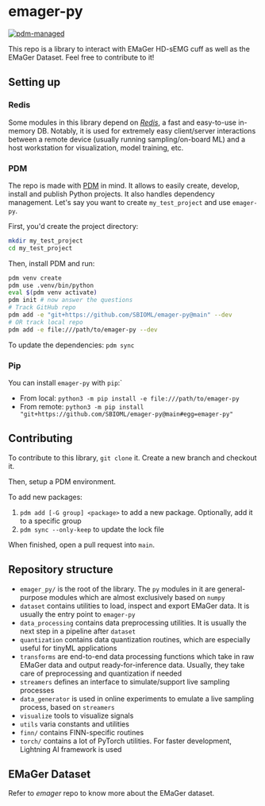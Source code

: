 # emager-py

[![pdm-managed](https://img.shields.io/badge/pdm-managed-blueviolet)](https://pdm-project.org)

This repo is a library to interact with EMaGer HD-sEMG cuff as well as the EMaGer Dataset. Feel free to contribute to it!

## Setting up

### Redis

Some modules in this library depend on [_Redis_](https://redis.io/), a fast and easy-to-use in-memory DB. Notably, it is used for extremely easy client/server interactions between a remote device (usually running sampling/on-board ML) and a host workstation for visualization, model training, etc.

### PDM

The repo is made with [PDM](https://pdm-project.org/latest/) in mind. It allows to easily create, develop, install and publish Python projects. It also handles dependency management. Let's say you want to create `my_test_project` and use `emager-py`.

First, you'd create the project directory:

```bash
mkdir my_test_project
cd my_test_project
```

Then, install PDM and run:

```bash
pdm venv create
pdm use .venv/bin/python
eval $(pdm venv activate)
pdm init # now answer the questions
# Track GitHub repo
pdm add -e "git+https://github.com/SBIOML/emager-py@main" --dev
# OR track local repo
pdm add -e file:///path/to/emager-py --dev
```

To update the dependencies: `pdm sync`

### Pip

You can install `emager-py` with `pip`:`

- From local: `python3 -m pip install -e file:///path/to/emager-py`
- From remote: `python3 -m pip install "git+https://github.com/SBIOML/emager-py@main#egg=emager-py"`

## Contributing

To contribute to this library, `git clone` it. Create a new branch and checkout it.

Then, setup a PDM environment.

To add new packages:

1. `pdm add [-G group] <package>` to add a new package. Optionally, add it to a specific group
2. `pdm sync --only-keep` to update the lock file

When finished, open a pull request into `main`.

## Repository structure

- `emager_py/` is the root of the library. The `py` modules in it are general-purpose modules which are almost exclusively based on `numpy`
- `dataset` contains utilities to load, inspect and export EMaGer data. It is usually the entry point to `emager-py`
- `data_processing` contains data preprocessing utilities. It is usually the next step in a pipeline after `dataset`
- `quantization` contains data quantization routines, which are especially useful for tinyML applications
- `transforms` are end-to-end data processing functions which take in raw EMaGer data and output ready-for-inference data. Usually, they take care of preprocessing and quantization if needed
- `streamers` defines an interface to simulate/support live sampling processes
- `data_generator` is used in online experiments to emulate a live sampling process, based on `streamers`
- `visualize` tools to visualize signals
- `utils` varia constants and utilities
- `finn/` contains FINN-specific routines
- `torch/` contains a lot of PyTorch utilities. For faster development, Lightning AI framework is used

## EMaGer Dataset

Refer to _emager_ repo to know more about the EMaGer dataset.

